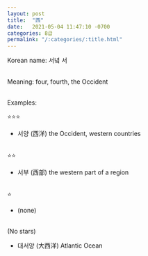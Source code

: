 ```yaml
---
layout: post
title:  "西"
date:   2021-05-04 11:47:10 -0700
categories: 8급
permalink: "/:categories/:title.html"
---
```


Korean name: 서녘 서 <br><br>

Meaning: four, fourth, the Occident <br><br>

Examples:

⭐⭐⭐
* 서양 (西洋) the Occident, western countries <br><br>

⭐⭐
* 서부 (西部) the western part of a region <br><br>

⭐
* (none) <br><br>

(No stars)
* 대서양 (大西洋) Atlantic Ocean <br><br>
